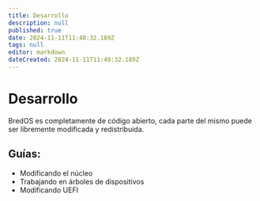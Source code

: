 ```yaml
---
title: Desarrollo
description: null
published: true
date: 2024-11-11T11:48:32.189Z
tags: null
editor: markdown
dateCreated: 2024-11-11T11:48:32.189Z
---
```


# Desarrollo

BredOS es completamente de código abierto, cada parte del mismo puede ser libremente modificada y redistribuida.

## Guías:

- Modificando el núcleo
- Trabajando en árboles de dispositivos
- Modificando UEFI
